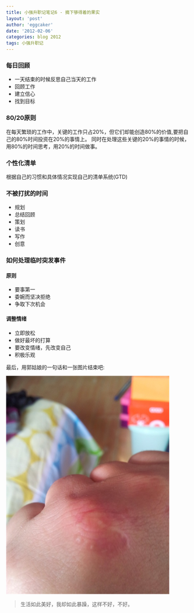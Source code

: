 ```yaml
---
title: 小强升职记笔记6 - 摘下够得着的果实 
layout: 'post'
author: 'eggcaker'
date: '2012-02-06'
categories: blog 2012
tags: 小强升职记
---
```



### 每日回顾

  * 一天结束的时候反思自己当天的工作 
  * 回顾工作 
  * 建立信心 
  * 找到目标 

### 80/20原则

在每天繁琐的工作中，关键的工作只占20%，但它们却能创造80%的价值,要把自己的80%时间投资在20%的事情上。
同时在处理这些关键的20%的事情的时候，用80%的时间思考，用20%的时间做事。

### 个性化清单

根据自己的习惯和具体情况实现自己的清单系统(GTD)

### 不被打扰的时间

  * 规划 
  * 总结回顾 
  * 策划 
  * 读书 
  * 写作 
  * 创意 

### 如何处理临时突发事件

#### 原则

  * 要事第一 
  * 委婉而坚决拒绝 
  * 争取下次机会 

#### 调整情绪

  * 立即放松 
  * 做好最坏的打算 
  * 要改变情绪，先改变自己 
  * 积极乐观 

最后，用郭姑娘的一句话和一张图片结束吧:

![my hand](/assets/articles/2012/02/hand.png)

> 生活如此美好，我却如此暴躁，这样不好，不好。

